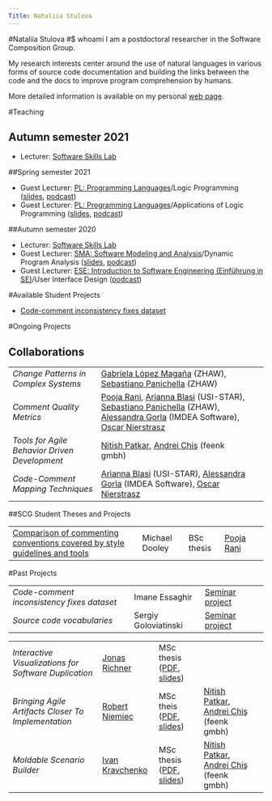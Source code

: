 ```yaml
---
Title: Nataliia Stulova
---
```

#Nataliia Stulova
#$ whoami
I am a postdoctoral researcher in the Software Composition Group.

My research interests center around the use of natural languages in various forms of source code documentation and building the links between the code and the docs to improve program comprehension by humans.

More detailed information is available on my personal [web page](https://s0nata.github.io).



#Teaching

## Autumn semester 2021

-  Lecturer: [Software Skills Lab](/teaching/SoftwareSkills)

##Spring semester 2021 

-  Guest Lecturer: [PL: Programming Languages](/teaching/pl)/Logic Programming ([slides](/download/lectures/pl/PL-10LogicProgramming-Stulova.pdf), [podcast](https://tube.switch.ch/videos/7hr9i3fdrx))
-  Guest Lecturer: [PL: Programming Languages](/teaching/pl)/Applications of Logic Programming ([slides](/download/lectures/pl/PL-11LogicProgrammingApps-Stulova.pdf), [podcast](https://tube.switch.ch/videos/SBfLvt2fz8))

##Autumn semester 2020

-  Lecturer: [Software Skills Lab](/teaching/SoftwareSkills)
-  Guest Lecturer: [SMA: Software Modeling and Analysis](/teaching/sma)/Dynamic Program Analysis ([slides](/download/lectures/sma/SMA-10%20%20Dynamic%20Program%20Analysis.pdf), [podcast](https://tube.switch.ch/videos/46fd6be3))
-  Guest Lecturer: [ESE: Introduction to Software Engineering (Einführung in SE)](/teaching/ese)/User Interface Design ([podcast](https://tube.switch.ch/videos/e4c668ac))


#Available Student Projects

-  [Code-comment inconsistency fixes dataset](/wiki/projects/mastersbachelorsprojects/code-comment-inconsistency-fixes-dataset)

#Ongoing Projects

## Collaborations


| | | |
|---|---|---|
|*Change Patterns in Complex Systems* | [Gabriela López Magaña](https://www.zhaw.ch/en/about-us/person/lopm/) (ZHAW),  [Sebastiano Panichella](https://www.zhaw.ch/en/about-us/person/panc/)  (ZHAW)| 
|*Comment Quality Metrics* | [Pooja Rani](/staff/Pooja-Rani), [Arianna Blasi](https://www.inf.usi.ch/phd/blasia/) (USI-STAR), [Sebastiano Panichella](https://www.zhaw.ch/en/about-us/person/panc/)  (ZHAW), [Alessandra Gorla](https://software.imdea.org/~alessandra.gorla/) (IMDEA Software), [Oscar Nierstrasz](/staff/oscar) |
|*Tools for Agile Behavior Driven Development* | [Nitish Patkar](/staff/NitishPatkar), [Andrei Chiş](/staff/andreichis) (feenk gmbh) |
|*Code-Comment Mapping Techniques* | [Arianna Blasi](https://www.inf.usi.ch/phd/blasia/) (USI-STAR), [Alessandra Gorla](https://software.imdea.org/~alessandra.gorla/) (IMDEA Software), [Oscar Nierstrasz](/staff/oscar)  |


##SCG Student Theses and Projects


| | | | | |
|---|---|---|---|---|
|[Comparison of commenting conventions covered by style guidelines and tools](/wiki/projects/mastersbachelorsprojects/Commenting-conventions-in-style-guidelines-style-checkers)|Michael Dooley|BSc thesis|[Pooja Rani](/staff/Pooja-Rani)|


#Past Projects


| | | | |
|---|---|---|---|
|*Code-comment inconsistency fixes dataset*| Imane Essaghir | [Seminar project](/wiki/projects/mastersbachelorsprojects/code-comment-inconsistency-fixes-dataset) |
|*Source code vocabularies*| Sergiy Goloviatinski | [Seminar project](/wiki/projects/mastersbachelorsprojects/vocabularies-of-ast-nodes) |


| | | | | |
|---|---|---|---|---|
|*Interactive Visualizations for Software Duplication* |[Jonas Richner](%base_url%/wiki/alumni/JonasRichner) | MSc thesis ([PDF](/archive/masters/Rich21a.pdf), [slides](/download/softwarecomposition/2020-08-25-Richner-DuplicationVistualization.pdf)) ||
|*Bringing Agile Artifacts Closer To Implementation* | [Robert Niemiec](%base_url%/wiki/alumni/RobertNiemiec) | MSc theis ([PDF](/archive/masters/Niem20a.pdf), [slides](/download/softwarecomposition/2020-07-14-Niemiec-RequirementsInIDE.pdf)) | [Nitish Patkar](/staff/NitishPatkar), [Andrei Chiş](/staff/andreichis) (feenk gmbh) |
|*Moldable Scenario Builder*| [Ivan Kravchenko](/wiki/alumni/IvanKravchenko)| MSc thesis ([PDF](/archive/masters/Krav20a.pdf), [slides](/download/softwarecomposition/2020-06-23-Kravchenko-MoldableScenarioEdiot.pdf)) | [Nitish Patkar](/staff/NitishPatkar), [Andrei Chiş](/staff/andreichis) (feenk gmbh)
